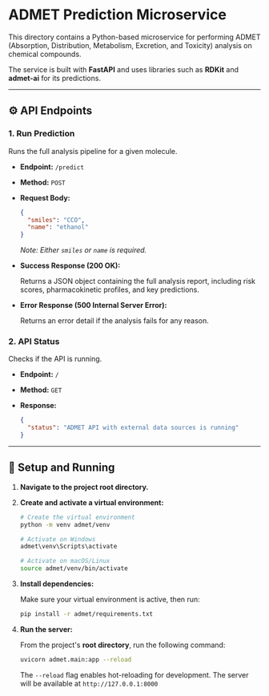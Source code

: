 # ADMET Prediction Microservice

This directory contains a Python-based microservice for performing ADMET (Absorption, Distribution, Metabolism, Excretion, and Toxicity) analysis on chemical compounds.

The service is built with **FastAPI** and uses libraries such as **RDKit** and **admet-ai** for its predictions.

---

## ⚙️ API Endpoints

### 1. Run Prediction

Runs the full analysis pipeline for a given molecule.

-   **Endpoint:** `/predict`
-   **Method:** `POST`
-   **Request Body:**

    ```json
    {
      "smiles": "CCO",
      "name": "ethanol"
    }
    ```
    *Note: Either `smiles` or `name` is required.*

-   **Success Response (200 OK):**

    Returns a JSON object containing the full analysis report, including risk scores, pharmacokinetic profiles, and key predictions.

-   **Error Response (500 Internal Server Error):**

    Returns an error detail if the analysis fails for any reason.

### 2. API Status

Checks if the API is running.

-   **Endpoint:** `/`
-   **Method:** `GET`
-   **Response:**

    ```json
    {
      "status": "ADMET API with external data sources is running"
    }
    ```

---

## 🚀 Setup and Running

1.  **Navigate to the project root directory.**

2.  **Create and activate a virtual environment:**

    ```bash
    # Create the virtual environment
    python -m venv admet/venv

    # Activate on Windows
    admet\venv\Scripts\activate

    # Activate on macOS/Linux
    source admet/venv/bin/activate
    ```

3.  **Install dependencies:**

    Make sure your virtual environment is active, then run:
    ```bash
    pip install -r admet/requirements.txt
    ```

4.  **Run the server:**

    From the project\'s **root directory**, run the following command:
    ```bash
    uvicorn admet.main:app --reload
    ```
    The `--reload` flag enables hot-reloading for development. The server will be available at `http://127.0.0.1:8000`
